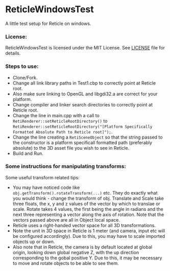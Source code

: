 # ReticleWindowsTest
A little test setup for Reticle on windows.

### License:

ReticleWindowsTest is licensed under the MIT License. See [LICENSE](https://github.com/digumx/ReticleWindowsTest/blob/master/LICENSE) file for details.

### Steps to use:

 -  Clone/Fork.
 -  Change all link library paths in Test1.cbp to correctly point at Reticle root.
 -  Also make sure linking to OpenGL and libgdi32.a are correct for your platform.
 -  Change compiler and linker search directories to correctly point at Reticle root.
 -  Change the line in main.cpp with a call to `RetiRenderer::setReticleRootDirectory()`  to `RetiRenderer::setReticleRootDirectory("[Platform Specifically Formatted Absolute Path to Reticle root]");`.
 -  Change the line creating a `RetiSceneObject` so that the string passed to the constructor is a platform specificall formatted path (preferably absolute) to the 3D asset file you wish to see in Reticle.
 -  Build and Run.

### Some instructions for manipulating transforms:

Some useful transform related tips:

 -  You may have noticed code like `obj.getTransform().rotateTransform(...)` etc. They do exactly what you would think - change the transform of obj. Translate and Scale take three floats, the x, y and z values of the vector by which to translae or scale. Rotate takes 4 values, the first being the angle in radians and the next three representing a vector along the axis of rotation. Note that the vectors passed above are all in Object local space.
 -  Reticle uses a right-handed vector space for all 3D transformations. 
 -  Note the unit in 3D space in Reticle is 1 meter (and camera, input etc will be configured accordingly). Due to this, you may have to scale imported objects up or down.
 -  Also note that in Reticle, the camera is by default located at global origin, looking down global negative Z, with the up direction corresponding to the gobal positive Y. Due to this, it may be necessary to move and rotate objects to be able to see them.
